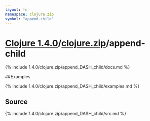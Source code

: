 ```yaml
---
layout: fn
namespace: clojure.zip
symbol: "append-child"
---
```


# [Clojure 1.4.0](../../)/[clojure.zip](../)/append-child

{% include 1.4.0/clojure.zip/append_DASH_child/docs.md %}

##Examples

{% include 1.4.0/clojure.zip/append_DASH_child/examples.md %}
## Source
{% include 1.4.0/clojure.zip/append_DASH_child/src.md %}

